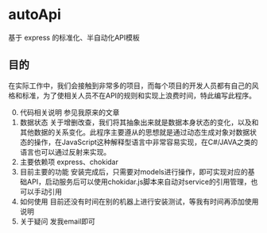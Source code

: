 # autoApi
基于 express 的标准化、半自动化API模板
## 目的
在实际工作中，我们会接触到非常多的项目，而每个项目的开发人员都有自己的风格和标准，为了使相关人员不在API的规则和实现上浪费时间，特此编写此程序。

0. 代码相关说明
   参见我原来的文章
1. 数据状态
    关于增删改查，我们将其抽象出来就是数据本身状态的变化，以及和其他数据的关系变化。此程序主要遵从的思想就是通过动态生成对象对数据状态的操作，在JavaScript这种解释型语言中非常容易实现，在C#/JAVA之类的语言也可以通过反射来实现。
2. 主要依赖项
   express、chokidar
3. 目前主要的功能
    安装完成后，只需要对models进行操作，即可实现对应的基础API，启动服务后可以使用chokidar.js脚本来自动对service的引用管理，也可以手动引用
4. 如何使用
    目前还没有时间在别的机器上进行安装测试，等我有时间再添加使用说明
5. 关于疑问
    发我email即可